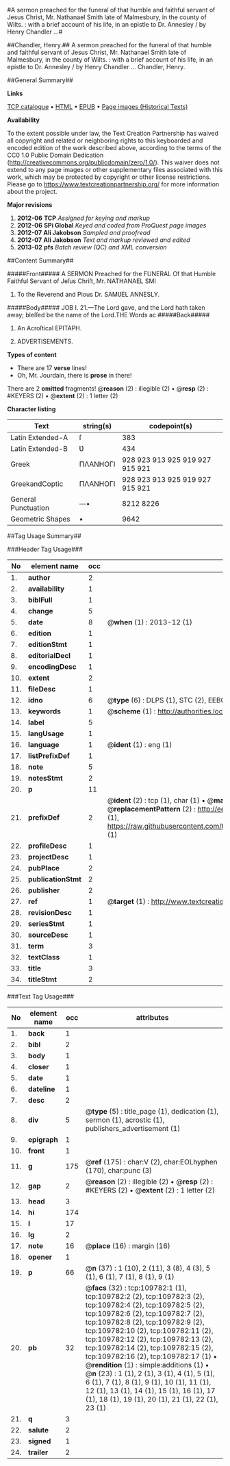 #A sermon preached for the funeral of that humble and faithful servant of Jesus Christ, Mr. Nathanael Smith late of Malmesbury, in the county of Wilts. : with a brief account of his life, in an epistle to Dr. Annesley / by Henry Chandler ...#

##Chandler, Henry.##
A sermon preached for the funeral of that humble and faithful servant of Jesus Christ, Mr. Nathanael Smith late of Malmesbury, in the county of Wilts. : with a brief account of his life, in an epistle to Dr. Annesley / by Henry Chandler ...
Chandler, Henry.

##General Summary##

**Links**

[TCP catalogue](http://www.ota.ox.ac.uk/tcp/)  • 
[HTML](http://tei.it.ox.ac.uk/tcp/Texts-HTML/free/A31/A31657.html)  • 
[EPUB](http://tei.it.ox.ac.uk/tcp/Texts-EPUB/free/A31/A31657.epub) • 
[Page images (Historical Texts)](https://historicaltexts.jisc.ac.uk/eebo-26770618e)

**Availability**

To the extent possible under law, the Text Creation Partnership has waived all copyright and related or neighboring rights to this keyboarded and encoded edition of the work described above, according to the terms of the CC0 1.0 Public Domain Dedication (http://creativecommons.org/publicdomain/zero/1.0/). This waiver does not extend to any page images or other supplementary files associated with this work, which may be protected by copyright or other license restrictions. Please go to https://www.textcreationpartnership.org/ for more information about the project.

**Major revisions**

1. __2012-06__ __TCP__ *Assigned for keying and markup*
1. __2012-06__ __SPi Global__ *Keyed and coded from ProQuest page images*
1. __2012-07__ __Ali Jakobson__ *Sampled and proofread*
1. __2012-07__ __Ali Jakobson__ *Text and markup reviewed and edited*
1. __2013-02__ __pfs__ *Batch review (QC) and XML conversion*

##Content Summary##

#####Front#####
A SERMON Preached for the FUNERAL Of that Humble Faithful Servant of Jeſus Chriſt, Mr. NATHANAEL SMI
1. To the Reverend and Pious Dr. SAMƲEL ANNESLY.

#####Body#####
JOB I. 21.—The Lord gave, and the Lord hath taken away; bleſſed be the name of the Lord.THE Words ac
#####Back#####

1. An Acroſtical EPITAPH.

1. ADVERTISEMENTS.

**Types of content**

  * There are 17 **verse** lines!
  * Oh, Mr. Jourdain, there is **prose** in there!

There are 2 **omitted** fragments! 
 @__reason__ (2) : illegible (2)  •  @__resp__ (2) : #KEYERS (2)  •  @__extent__ (2) : 1 letter (2)

**Character listing**


|Text|string(s)|codepoint(s)|
|---|---|---|
|Latin Extended-A|ſ|383|
|Latin Extended-B|Ʋ|434|
|Greek|ΠΛΑΝΗΟΓΙ|928 923 913 925 919 927 915 921|
|GreekandCoptic|ΠΛΑΝΗΟΓΙ|928 923 913 925 919 927 915 921|
|General Punctuation|—•|8212 8226|
|Geometric Shapes|▪|9642|

##Tag Usage Summary##

###Header Tag Usage###

|No|element name|occ|attributes|
|---|---|---|---|
|1.|__author__|2||
|2.|__availability__|1||
|3.|__biblFull__|1||
|4.|__change__|5||
|5.|__date__|8| @__when__ (1) : 2013-12 (1)|
|6.|__edition__|1||
|7.|__editionStmt__|1||
|8.|__editorialDecl__|1||
|9.|__encodingDesc__|1||
|10.|__extent__|2||
|11.|__fileDesc__|1||
|12.|__idno__|6| @__type__ (6) : DLPS (1), STC (2), EEBO-CITATION (1), OCLC (1), VID (1)|
|13.|__keywords__|1| @__scheme__ (1) : http://authorities.loc.gov/ (1)|
|14.|__label__|5||
|15.|__langUsage__|1||
|16.|__language__|1| @__ident__ (1) : eng (1)|
|17.|__listPrefixDef__|1||
|18.|__note__|5||
|19.|__notesStmt__|2||
|20.|__p__|11||
|21.|__prefixDef__|2| @__ident__ (2) : tcp (1), char (1)  •  @__matchPattern__ (2) : ([0-9\-]+):([0-9IVX]+) (1), (.+) (1)  •  @__replacementPattern__ (2) : http://eebo.chadwyck.com/downloadtiff?vid=$1&page=$2 (1), https://raw.githubusercontent.com/textcreationpartnership/Texts/master/tcpchars.xml#$1 (1)|
|22.|__profileDesc__|1||
|23.|__projectDesc__|1||
|24.|__pubPlace__|2||
|25.|__publicationStmt__|2||
|26.|__publisher__|2||
|27.|__ref__|1| @__target__ (1) : http://www.textcreationpartnership.org/docs/. (1)|
|28.|__revisionDesc__|1||
|29.|__seriesStmt__|1||
|30.|__sourceDesc__|1||
|31.|__term__|3||
|32.|__textClass__|1||
|33.|__title__|3||
|34.|__titleStmt__|2||


###Text Tag Usage###

|No|element name|occ|attributes|
|---|---|---|---|
|1.|__back__|1||
|2.|__bibl__|2||
|3.|__body__|1||
|4.|__closer__|1||
|5.|__date__|1||
|6.|__dateline__|1||
|7.|__desc__|2||
|8.|__div__|5| @__type__ (5) : title_page (1), dedication (1), sermon (1), acrostic (1), publishers_advertisement (1)|
|9.|__epigraph__|1||
|10.|__front__|1||
|11.|__g__|175| @__ref__ (175) : char:V (2), char:EOLhyphen (170), char:punc (3)|
|12.|__gap__|2| @__reason__ (2) : illegible (2)  •  @__resp__ (2) : #KEYERS (2)  •  @__extent__ (2) : 1 letter (2)|
|13.|__head__|3||
|14.|__hi__|174||
|15.|__l__|17||
|16.|__lg__|2||
|17.|__note__|16| @__place__ (16) : margin (16)|
|18.|__opener__|1||
|19.|__p__|66| @__n__ (37) : 1 (10), 2 (11), 3 (8), 4 (3), 5 (1), 6 (1), 7 (1), 8 (1), 9 (1)|
|20.|__pb__|32| @__facs__ (32) : tcp:109782:1 (1), tcp:109782:2 (2), tcp:109782:3 (2), tcp:109782:4 (2), tcp:109782:5 (2), tcp:109782:6 (2), tcp:109782:7 (2), tcp:109782:8 (2), tcp:109782:9 (2), tcp:109782:10 (2), tcp:109782:11 (2), tcp:109782:12 (2), tcp:109782:13 (2), tcp:109782:14 (2), tcp:109782:15 (2), tcp:109782:16 (2), tcp:109782:17 (1)  •  @__rendition__ (1) : simple:additions (1)  •  @__n__ (23) : 1 (1), 2 (1), 3 (1), 4 (1), 5 (1), 6 (1), 7 (1), 8 (1), 9 (1), 10 (1), 11 (1), 12 (1), 13 (1), 14 (1), 15 (1), 16 (1), 17 (1), 18 (1), 19 (1), 20 (1), 21 (1), 22 (1), 23 (1)|
|21.|__q__|3||
|22.|__salute__|2||
|23.|__signed__|1||
|24.|__trailer__|2||
